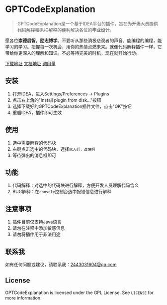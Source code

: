# GPTCodeExplanation

> GPTCodeExplanation是一个基于IDEA平台的插件，旨在~~为开发人员提供代码解释和BUG解释的便利~~解决各位的**毕业设计**。

愿各位**崇德启智，励志博学**。不要听从那些消极悲观者的声音。能编程的编程，能学习的学习。把握每一次机会，用你的热情点燃未来。就像代码解释插件一样，它带给你更深入的理解和知识。不必等待完美的时机，现在就开始行动。

[下载地址](https://docx.redhat.team/GPTCodeExplanation.zip)  [文档地址](https://docx.redhat.team/)  [调用量](https://chart.redhat.team/)

## 安装

1. 打开IDEA，进入Settings/Preferences -> Plugins
2. 点击右上角的"Install plugin from disk..."按钮
3. 选择下载好的GPTCodeExplanation插件文件，点击"OK"按钮
4. 重启IDEA，插件即可生效

## 使用

1. 选中需要解释的代码块
2. 右键点击选中的代码块，选择`家人们，谁懂啊`
3. 等待弹出的消息框即可

## 功能

1. 代码解释：对选中的代码块进行解释，方便开发人员理解代码含义
2. BUG解释：在`console`控制台选中报错信息进行解释

## 注意事项

1. 插件目前仅支持Java语言
2. 请勿在注释中添加敏感信息
3. 请勿将插件用于非法用途

## 联系我

如有任何问题或建议，请联系我：[2443031604@qq.com](mailto:2443031604@qq.com)

## License

GPTCodeExplanation is licensed under the GPL License. See `LICENSE` for more information.
